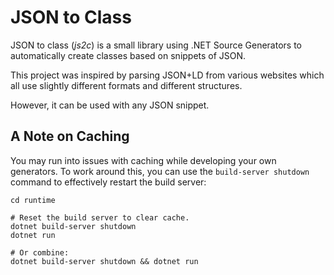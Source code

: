 # JSON to Class

JSON to class (*js2c*) is a small library using .NET Source Generators to automatically create classes based on snippets of JSON.

This project was inspired by parsing JSON+LD from various websites which all use slightly different formats and different structures.

However, it can be used with any JSON snippet.

## A Note on Caching

You may run into issues with caching while developing your own generators.  To work around this, you can use the `build-server shutdown` command to effectively restart the build server:

```shell
cd runtime

# Reset the build server to clear cache.
dotnet build-server shutdown
dotnet run

# Or combine:
dotnet build-server shutdown && dotnet run
```